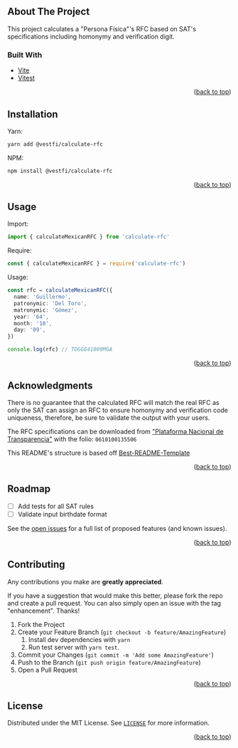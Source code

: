 <div id="top"></div>

## About The Project

This project calculates a "Persona Física"'s RFC based on SAT's specifications including homonymy and verification digit.

### Built With

- [Vite](https://vitejs.dev/)
- [Vitest](https://vitest.dev/)

<p align="right">(<a href="#top">back to top</a>)</p>

## Installation

Yarn:

```sh
yarn add @vestfi/calculate-rfc
```

NPM:

```sh
npm install @vestfi/calculate-rfc
```

<p align="right">(<a href="#top">back to top</a>)</p>

## Usage

Import:

```ts
import { calculateMexicanRFC } from 'calculate-rfc'
```

Require:

```ts
const { calculateMexicanRFC } = require('calculate-rfc')
```

Usage:

```ts
const rfc = calculateMexicanRFC({
  name: 'Guillermo',
  patronymic: 'Del Toro',
  matronymic: 'Gómez',
  year: '64',
  month: '10',
  day: '09',
})

console.log(rfc) // TOGG641009MGA
```

<p align="right">(<a href="#top">back to top</a>)</p>

## Acknowledgments

There is no guarantee that the calculated RFC will match the real RFC as only the SAT can assign an RFC to ensure homonymy and verification code uniqueness, therefore, be sure to validate the output with your users.

The RFC specifications can be downloaded from ["Plataforma Nacional de Transparencia"](https://www.infomex.org.mx/gobiernofederal/moduloPublico/moduloPublico.action) with the folio: `0610100135506`

This README's structure is based off [Best-README-Template](https://github.com/othneildrew/Best-README-Template)

<p align="right">(<a href="#top">back to top</a>)</p>

## Roadmap

- [ ] Add tests for all SAT rules
- [ ] Validate input birthdate format

See the [open issues](https://github.com/vestfi/calculate-rfc/issues) for a full list of proposed features (and known issues).

<p align="right">(<a href="#top">back to top</a>)</p>

## Contributing

Any contributions you make are **greatly appreciated**.

If you have a suggestion that would make this better, please fork the repo and create a pull request. You can also simply open an issue with the tag "enhancement".
Thanks!

1. Fork the Project
2. Create your Feature Branch (`git checkout -b feature/AmazingFeature`)
   1. Install dev dependencies with `yarn`
   2. Run test server with `yarn test`.
3. Commit your Changes (`git commit -m 'Add some AmazingFeature'`)
4. Push to the Branch (`git push origin feature/AmazingFeature`)
5. Open a Pull Request

<p align="right">(<a href="#top">back to top</a>)</p>

## License

Distributed under the MIT License. See [`LICENSE`](https://github.com/vestfi/calculate-rfc/blob/main/LICENSE) for more information.

<p align="right">(<a href="#top">back to top</a>)</p>
